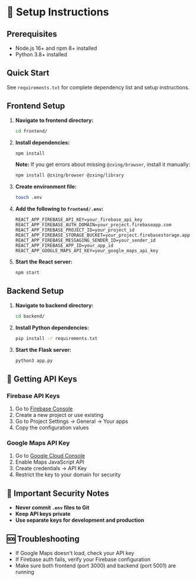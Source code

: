 # 🚀 Setup Instructions

## Prerequisites
- Node.js 16+ and npm 8+ installed
- Python 3.8+ installed

## Quick Start
See `requirements.txt` for complete dependency list and setup instructions.

## Frontend Setup

1. **Navigate to frontend directory:**
   ```bash
   cd frontend/
   ```

2. **Install dependencies:**
   ```bash
   npm install
   ```
   
   **Note:** If you get errors about missing `@zxing/browser`, install it manually:
   ```bash
   npm install @zxing/browser @zxing/library
   ```

3. **Create environment file:**
   ```bash
   touch .env
   ```

4. **Add the following to `frontend/.env`:**
   ```env
   REACT_APP_FIREBASE_API_KEY=your_firebase_api_key
   REACT_APP_FIREBASE_AUTH_DOMAIN=your_project.firebaseapp.com
   REACT_APP_FIREBASE_PROJECT_ID=your_project_id
   REACT_APP_FIREBASE_STORAGE_BUCKET=your_project.firebasestorage.app
   REACT_APP_FIREBASE_MESSAGING_SENDER_ID=your_sender_id
   REACT_APP_FIREBASE_APP_ID=your_app_id
   REACT_APP_GOOGLE_MAPS_API_KEY=your_google_maps_api_key
   ```

5. **Start the React server:**
   ```bash
   npm start
   ```

## Backend Setup

1. **Navigate to backend directory:**
   ```bash
   cd backend/
   ```

2. **Install Python dependencies:**
   ```bash
   pip install -r requirements.txt
   ```

3. **Start the Flask server:**
   ```bash
   python3 app.py
   ```

## 🔑 Getting API Keys

### Firebase API Keys
1. Go to [Firebase Console](https://console.firebase.google.com/)
2. Create a new project or use existing
3. Go to Project Settings → General → Your apps
4. Copy the configuration values

### Google Maps API Key
1. Go to [Google Cloud Console](https://console.cloud.google.com/)
2. Enable Maps JavaScript API
3. Create credentials → API Key
4. Restrict the key to your domain for security

## 🚨 Important Security Notes
- **Never commit `.env` files to Git**
- **Keep API keys private**
- **Use separate keys for development and production**

## 🆘 Troubleshooting
- If Google Maps doesn't load, check your API key
- If Firebase auth fails, verify your Firebase configuration
- Make sure both frontend (port 3000) and backend (port 5001) are running
